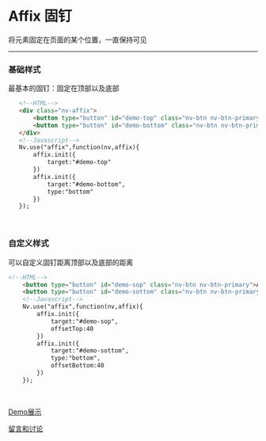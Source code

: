 # Affix 固钉

将元素固定在页面的某个位置，一直保持可见

---

### 基础样式

最基本的固钉：固定在顶部以及底部


```html
   <!--HTML-->
   <div class="nv-affix">
       <button type="button" id="demo-top" class="nv-btn nv-btn-primary">Affix top</button>
       <button type="button" id="demo-bottom" class="nv-btn nv-btn-primary">Affix bottom</button>
   </div>
   <!--Javascript-->
   Nv.use("affix",function(nv,affix){
       affix.init({
           target:"#demo-top"
       })
       affix.init({
           target:"#demo-bottom",
           type:"bottom"
       })
   });
```

<br/>

### 自定义样式

可以自定义固钉距离顶部以及底部的距离


```html
<!--HTML-->
    <button type="button" id="demo-sop" class="nv-btn nv-btn-primary">Affix top</button>
    <button type="button" id="demo-sottom" class="nv-btn nv-btn-primary">Affix bottom</button>
    <!--Javascript-->
    Nv.use("affix",function(nv,affix){
        affix.init({
            target:"#demo-sop",
            offsetTop:40
        })
        affix.init({
            target:"#demo-sottom",
            type:"bottom",
            offsetBottom:40
        })
    });

```

<br/>





[Demo展示](http://nv.zhangjinglin.cn/api?type=affix)

[留言和讨论](https://github.com/guguaihaha/nv-source/issues/32)

    